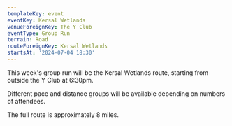 ```yaml
---
templateKey: event
eventKey: Kersal Wetlands
venueForeignKey: The Y Club
eventType: Group Run
terrain: Road
routeForeignKey: Kersal Wetlands
startsAt: '2024-07-04 18:30'
---
```

This week's group run will be the Kersal Wetlands route,
starting from outside the Y Club at 6:30pm.

Different pace and distance groups will be available depending on
numbers of attendees.

The full route is approximately 8 miles.
